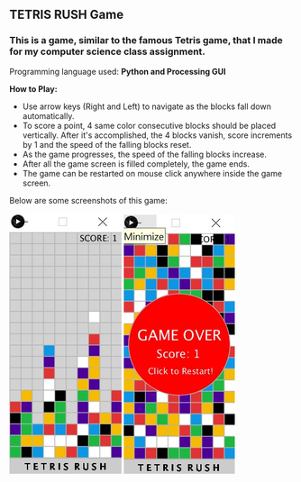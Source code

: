 ## TETRIS RUSH Game

### This is a game, similar to the famous Tetris game, that I made for my computer science class assignment.

Programming language used: __Python and Processing GUI__

__How to Play:__
- Use arrow keys (Right and Left) to navigate as the blocks fall down automatically.
- To score a point, 4 same color consecutive blocks should be placed vertically. 
  After it's accomplished, the 4 blocks vanish, score increments by 1 and the speed of the falling blocks reset.
- As the game progresses, the speed of the falling blocks increase.
- After all the game screen is filled completely, the game ends.
- The game can be restarted on mouse click anywhere inside the game screen.

Below are some screenshots of this game:


![](tetrisrush1.jpg)
![](tetrisrush2.jpg)
